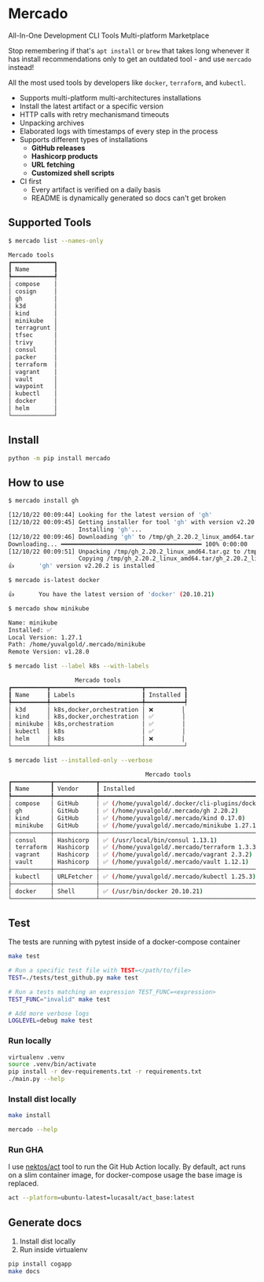 # Mercado
All-In-One Development CLI Tools Multi-platform Marketplace

Stop remembering if that's `apt install` or `brew` that takes long whenever it has install recommendations only to get an outdated tool - and use `mercado` instead!

All the most used tools by developers like `docker`, `terraform`, and `kubectl`.

- Supports multi-platform multi-architectures installations
- Install the latest artifact or a specific version
- HTTP calls with retry mechanismand timeouts
- Unpacking archives
- Elaborated logs with timestamps of every step in the process
- Supports different types of installations
  - **GitHub releases**
  - **Hashicorp products**
  - **URL fetching**
  - **Customized shell scripts**
- CI first
  - Every artifact is verified on a daily basis
  - README is dynamically generated so docs can't get broken


## Supported Tools

<!-- [[[cog
import cog
from textwrap import dedent
import subprocess

def print_command(command):
    cog.outl(dedent(f"""
```bash
$ mercado {command}

{subprocess.getoutput(f"./main.py {command}")}
```
    """))

print_command("list --names-only")

]]] -->

```bash
$ mercado list --names-only

Mercado tools 
┏━━━━━━━━━━━━┓
┃ Name       ┃
┡━━━━━━━━━━━━┩
│ compose    │
│ cosign     │
│ gh         │
│ k3d        │
│ kind       │
│ minikube   │
│ terragrunt │
│ tfsec      │
│ trivy      │
│ consul     │
│ packer     │
│ terraform  │
│ vagrant    │
│ vault      │
│ waypoint   │
│ kubectl    │
│ docker     │
│ helm       │
└────────────┘
```

<!-- [[[end]]] -->

## Install

```bash
python -m pip install mercado
```

## How to use

<!-- [[[cog
import cog
from textwrap import dedent
import subprocess

def print_command(command):
    cog.outl(dedent(f"""
```bash
$ mercado {command}

{subprocess.getoutput(f"./main.py {command}")}
```
    """))

print_command("install gh")

print_command("is-latest docker")

print_command("show minikube")

print_command("list --label k8s --with-labels")

print_command("list --installed-only --verbose")

]]] -->

```bash
$ mercado install gh

[12/10/22 00:09:44] Looking for the latest version of 'gh'                                                                                                       
[12/10/22 00:09:45] Getting installer for tool 'gh' with version v2.20.2 for linux and x86_64                                                                    
                    Installing 'gh'...                                                                                                                           
[12/10/22 00:09:46] Downloading 'gh' to /tmp/gh_2.20.2_linux_amd64.tar.gz (size: 9.6 MB)                                                                         
Downloading... ━━━━━━━━━━━━━━━━━━━━━━━━━━━━━━━━━━━━━━━━ 100% 0:00:00
[12/10/22 00:09:51] Unpacking /tmp/gh_2.20.2_linux_amd64.tar.gz to /tmp/gh_2.20.2_linux_amd64.tar                                                                
                    Copying /tmp/gh_2.20.2_linux_amd64.tar/gh_2.20.2_linux_amd64/bin/gh to /home/yuvalgold/.mercado/gh                                           
👍       'gh' version v2.20.2 is installed
```


```bash
$ mercado is-latest docker

👍       You have the latest version of 'docker' (20.10.21)
```


```bash
$ mercado show minikube

Name: minikube
Installed: ✅
Local Version: 1.27.1
Path: /home/yuvalgold/.mercado/minikube
Remote Version: v1.28.0
```


```bash
$ mercado list --label k8s --with-labels

                   Mercado tools                   
┏━━━━━━━━━━┳━━━━━━━━━━━━━━━━━━━━━━━━━━┳━━━━━━━━━━━┓
┃ Name     ┃ Labels                   ┃ Installed ┃
┡━━━━━━━━━━╇━━━━━━━━━━━━━━━━━━━━━━━━━━╇━━━━━━━━━━━┩
│ k3d      │ k8s,docker,orchestration │ ❌        │
│ kind     │ k8s,docker,orchestration │ ✅        │
│ minikube │ k8s,orchestration        │ ✅        │
│ kubectl  │ k8s                      │ ✅        │
│ helm     │ k8s                      │ ❌        │
└──────────┴──────────────────────────┴───────────┘
```


```bash
$ mercado list --installed-only --verbose

                                       Mercado tools                                       
┏━━━━━━━━━━━┳━━━━━━━━━━━━┳━━━━━━━━━━━━━━━━━━━━━━━━━━━━━━━━━━━━━━━━━━━━━━━━━━━━━━━━━━━━━━━━┓
┃ Name      ┃ Vendor     ┃ Installed                                                      ┃
┡━━━━━━━━━━━╇━━━━━━━━━━━━╇━━━━━━━━━━━━━━━━━━━━━━━━━━━━━━━━━━━━━━━━━━━━━━━━━━━━━━━━━━━━━━━━┩
│ compose   │ GitHub     │ ✅ (/home/yuvalgold/.docker/cli-plugins/docker-compose 2.13.0) │
│ gh        │ GitHub     │ ✅ (/home/yuvalgold/.mercado/gh 2.20.2)                        │
│ kind      │ GitHub     │ ✅ (/home/yuvalgold/.mercado/kind 0.17.0)                      │
│ minikube  │ GitHub     │ ✅ (/home/yuvalgold/.mercado/minikube 1.27.1)                  │
├───────────┼────────────┼────────────────────────────────────────────────────────────────┤
│ consul    │ Hashicorp  │ ✅ (/usr/local/bin/consul 1.13.1)                              │
│ terraform │ Hashicorp  │ ✅ (/home/yuvalgold/.mercado/terraform 1.3.3)                  │
│ vagrant   │ Hashicorp  │ ✅ (/home/yuvalgold/.mercado/vagrant 2.3.2)                    │
│ vault     │ Hashicorp  │ ✅ (/home/yuvalgold/.mercado/vault 1.12.1)                     │
├───────────┼────────────┼────────────────────────────────────────────────────────────────┤
│ kubectl   │ URLFetcher │ ✅ (/home/yuvalgold/.mercado/kubectl 1.25.3)                   │
├───────────┼────────────┼────────────────────────────────────────────────────────────────┤
│ docker    │ Shell      │ ✅ (/usr/bin/docker 20.10.21)                                  │
└───────────┴────────────┴────────────────────────────────────────────────────────────────┘
```

<!-- [[[end]]] -->

## Test

The tests are running with pytest inside of a docker-compose container

```bash
make test

# Run a specific test file with TEST=</path/to/file>
TEST=./tests/test_github.py make test

# Run a tests matching an expression TEST_FUNC=<expression>
TEST_FUNC="invalid" make test

# Add more verbose logs
LOGLEVEL=debug make test
```

### Run locally

```bash
virtualenv .venv
source .venv/bin/activate
pip install -r dev-requirements.txt -r requirements.txt
./main.py --help
```

### Install dist locally

```bash
make install

mercado --help
```

### Run GHA

I use [nektos/act](https://github.com/nektos/act) tool to run the Git Hub Action locally.
By default, act runs on a slim container image, for docker-compose usage the base image is replaced.

```bash
act --platform=ubuntu-latest=lucasalt/act_base:latest
```

## Generate docs

1. Install dist locally
1. Run inside virtualenv

```bash
pip install cogapp
make docs
```
